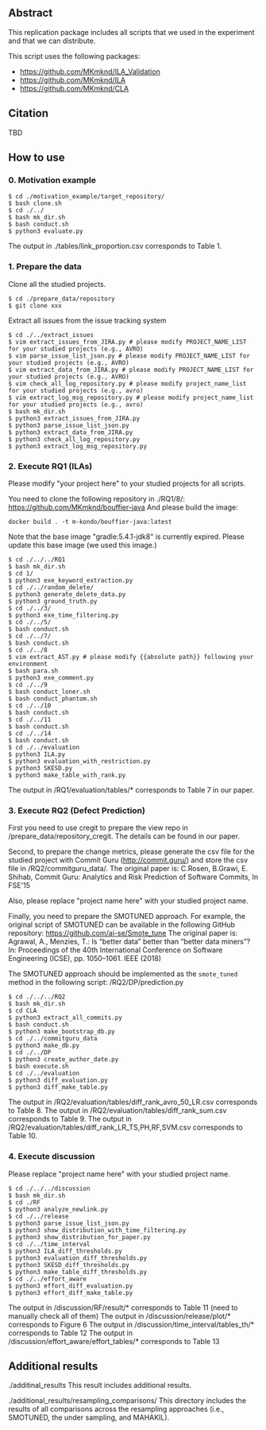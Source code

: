 

## Abstract
This replication package includes all scripts that we used in the experiment and
that we can distribute.

This script uses the following packages:
- https://github.com/MKmknd/ILA_Validation
- https://github.com/MKmknd/ILA
- https://github.com/MKmknd/CLA

## Citation

TBD

## How to use

### 0. Motivation example

```
$ cd ./motivation_example/target_repository/
$ bash clone.sh
$ cd ./../
$ bash mk_dir.sh
$ bash conduct.sh
$ python3 evaluate.py
```

The output in ./tables/link_proportion.csv
corresponds to Table 1.

### 1. Prepare the data

Clone all the studied projects.

```
$ cd ./prepare_data/repository
$ git clone xxx
```

Extract all issues from the issue tracking system

```
$ cd ./../extract_issues
$ vim extract_issues_from_JIRA.py # please modify PROJECT_NAME_LIST for your studied projects (e.g., AVRO)
$ vim parse_issue_list_json.py # please modify PROJECT_NAME_LIST for your studied projects (e.g., AVRO)
$ vim extract_data_from_JIRA.py # please modify PROJECT_NAME_LIST for your studied projects (e.g., AVRO)
$ vim check_all_log_repository.py # please modify project_name_list for your studied projects (e.g., avro)
$ vim extract_log_msg_repository.py # please modify project_name_list for your studied projects (e.g., avro)
$ bash mk_dir.sh
$ python3 extract_issues_from_JIRA.py
$ python3 parse_issue_list_json.py 
$ python3 extract_data_from_JIRA.py
$ python3 check_all_log_repository.py
$ python3 extract_log_msg_repository.py
```


### 2. Execute RQ1 (ILAs)

Please modify "your project here" to your studied projects for all scripts.

You need to clone the following repository in ./RQ1/8/:
https://github.com/MKmknd/bouffier-java
And please build the image:

```
docker build . -t m-kondo/bouffier-java:latest
```

Note that the base image "gradle:5.4.1-jdk8" is currently expired.
Please update this base image (we used this image.)


```
$ cd ./../../RQ1
$ bash mk_dir.sh
$ cd 1/
$ python3 exe_keyword_extraction.py
$ cd ./../random_delete/
$ python3 generate_delete_data.py
$ python3 ground_truth.py
$ cd ./../3/
$ python3 exe_time_filtering.py
$ cd ./../5/
$ bash conduct.sh
$ cd ./../7/
$ bash conduct.sh
$ cd ./../8
$ vim extract_AST.py # please modify {{absolute path}} following your environment
$ bash para.sh
$ python3 exe_comment.py
$ cd ./../9
$ bash conduct_loner.sh
$ bash conduct_phantom.sh
$ cd ./../10
$ bash conduct.sh
$ cd ./../11
$ bash conduct.sh
$ cd ./../14
$ bash conduct.sh
$ cd ./../evaluation
$ python3 ILA.py
$ python3 evaluation_with_restriction.py
$ python3 SKESD.py
$ python3 make_table_with_rank.py
```


The output in /RQ1/evaluation/tables/*
corresponds to Table 7 in our paper.
 

### 3. Execute RQ2 (Defect Prediction)

First you need to use cregit to prepare the view repo in
/prepare_data/repository_cregit.
The details can be found in our paper.

Second, to prepare the change metrics, please
generate the csv file for the studied project with Commit Guru (http://commit.guru/)
and store the csv file in /RQ2/commitguru_data/.
The original paper is:
C.Rosen, B.Grawi, E. Shihab, Commit Guru: Analytics and Risk Prediction of Software Commits, In FSE'15

Also, please replace "project name here" with your studied project name.

Finally, you need to prepare the SMOTUNED approach.
For example, the original script of SMOTUNED can be available in the following GitHub repository:
https://github.com/ai-se/Smote_tune
The original paper is:
Agrawal, A., Menzies, T.: Is “better data” better than “better data miners”? In: Proceedings of the 40th International Conference on Software Engineering (ICSE), pp. 1050–1061. IEEE (2018)

The SMOTUNED approach should be implemented as the ```smote_tuned``` method in the following script:
/RQ2/DP/prediction.py



```
$ cd ./../../RQ2
$ bash mk_dir.sh
$ cd CLA
$ python3 extract_all_commits.py
$ bash conduct.sh
$ python3 make_bootstrap_db.py
$ cd ./../commitguru_data
$ python3 make_db.py
$ cd ./../DP
$ python3 create_author_date.py
$ bash execute.sh
$ cd ./../evaluation
$ python3 diff_evaluation.py
$ python3 diff_make_table.py
```

The output in /RQ2/evaluation/tables/diff_rank_avro_50_LR.csv
corresponds to Table 8.
The output in /RQ2/evaluation/tables/diff_rank_sum.csv
corresponds to Table 9.
The output in /RQ2/evaluation/tables/diff_rank_LR_TS,PH,RF,SVM.csv
corresponds to Table 10.


### 4. Execute discussion 

Please replace "project name here" with your studied project name.
 
```
$ cd ./../../discussion
$ bash mk_dir.sh
$ cd ./RF
$ python3 analyze_newlink.py
$ cd ./../release
$ python3 parse_issue_list_json.py
$ python3 show_distribution_with_time_filtering.py
$ python3 show_distribution_for_paper.py
$ cd ./../time_interval
$ python3 ILA_diff_thresholds.py
$ python3 evaluation_diff_thresholds.py
$ python3 SKESD_diff_thresholds.py
$ python3 make_table_diff_thresholds.py
$ cd ./../effort_aware
$ python3 effort_diff_evaluation.py
$ python3 effort_diff_make_table.py
```

The output in /discussion/RF/result/*
corresponds to Table 11 (need to manually check all of them)
The output in /discussion/release/plot/*
corresponds to Figure 6
The output in /discussion/time_interval/tables_th/*
corresponds to Table 12
The output in /discussion/effort_aware/effort_tables/*
corresponds to Table 13


## Additional results

./additinal_results
This result includes additional results.

./additional_results/resampling_comparisons/
This directory includes the results of all comparisons across the resampling
approaches (i.e., SMOTUNED, the under sampling, and MAHAKIL).